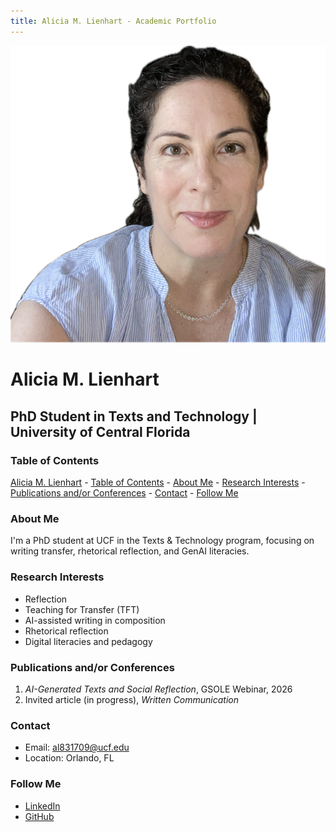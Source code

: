 ```yaml
---
title: Alicia M. Lienhart - Academic Portfolio
---
```


<link rel="stylesheet" href="assets/css/style.scss">

![Featured Image](/assets/featured-image.jpg)

# Alicia M. Lienhart  
## PhD Student in Texts and Technology | University of Central Florida  

### Table of Contents
<!-- toc -->

[Alicia M. Lienhart](#alicia-m-lienhart)
    - [Table of Contents](#table-of-contents)
    - [About Me](#about-me)
    - [Research Interests](#research-interests)
    - [Publications and/or Conferences](#publications-andor-conferences)
    - [Contact](#contact)
    - [Follow Me](#follow-me)


### About Me
I'm a PhD student at UCF in the Texts & Technology program, focusing on writing transfer, rhetorical reflection, and GenAI literacies.

### Research Interests
- Reflection 
- Teaching for Transfer (TFT)
- AI-assisted writing in composition
- Rhetorical reflection
- Digital literacies and pedagogy

### Publications and/or Conferences

1. *AI-Generated Texts and Social Reflection*, GSOLE Webinar, 2026  
2. Invited article (in progress), *Written Communication*

### Contact
- Email: al831709@ucf.edu
- Location: Orlando, FL

### Follow Me
- [LinkedIn](https://linkedin.com/in/your_linkedin_profile)
- [GitHub](https://github.com/AML1821)


